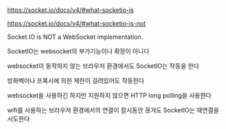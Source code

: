 https://socket.io/docs/v4/#what-socketio-is

https://socket.io/docs/v4/#what-socketio-is-not

Socket.IO is NOT a WebSocket implementation.

SocketIO는 websocket의 부가기능이나 확장이 아니다

websocket이 동작하지 않는 브라우저 환경에서도 SocketIO는 작동을 한다

방화벽이나 프록시에 의한 제한이 걸려있어도 작동한다

websocket을 사용하긴 하지만 지원하지 않으면 HTTP long polling을 사용한다

wifi를 사용하는 브라우저 환경에서의 연결이 잠시동안 끊겨도 SocketIO는 재연결을 시도한다
